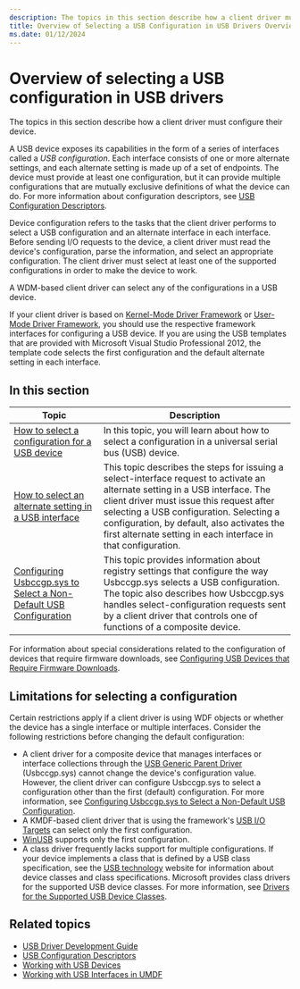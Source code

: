 ```yaml
---
description: The topics in this section describe how a client driver must configure their device.
title: Overview of Selecting a USB Configuration in USB Drivers Overview
ms.date: 01/12/2024
---
```


# Overview of selecting a USB configuration in USB drivers

The topics in this section describe how a client driver must configure their device.

A USB device exposes its capabilities in the form of a series of interfaces called a *USB configuration*. Each interface consists of one or more alternate settings, and each alternate setting is made up of a set of endpoints. The device must provide at least one configuration, but it can provide multiple configurations that are mutually exclusive definitions of what the device can do. For more information about configuration descriptors, see [USB Configuration Descriptors](./usb-configuration-descriptors.md).

Device configuration refers to the tasks that the client driver performs to select a USB configuration and an alternate interface in each interface. Before sending I/O requests to the device, a client driver must read the device's configuration, parse the information, and select an appropriate configuration. The client driver must select at least one of the supported configurations in order to make the device to work.

A WDM-based client driver can select any of the configurations in a USB device.

If your client driver is based on [Kernel-Mode Driver Framework](../wdf/index.md) or [User-Mode Driver Framework](../wdf/index.md), you should use the respective framework interfaces for configuring a USB device. If you are using the USB templates that are provided with Microsoft Visual Studio Professional 2012, the template code selects the first configuration and the default alternate setting in each interface.

## In this section

| Topic | Description |
|--|--|
| [How to select a configuration for a USB device](./how-to-select-a-configuration-for-a-usb-device.md) | In this topic, you will learn about how to select a configuration in a universal serial bus (USB) device. |
| [How to select an alternate setting in a USB interface](./select-a-usb-alternate-setting.md) | This topic describes the steps for issuing a select-interface request to activate an alternate setting in a USB interface. The client driver must issue this request after selecting a USB configuration. Selecting a configuration, by default, also activates the first alternate setting in each interface in that configuration. |
| [Configuring Usbccgp.sys to Select a Non-Default USB Configuration](./selecting-the-configuration-for-a-multiple-interface--composite--usb-d.md) | This topic provides information about registry settings that configure the way Usbccgp.sys selects a USB configuration. The topic also describes how Usbccgp.sys handles select-configuration requests sent by a client driver that controls one of functions of a composite device. |

For information about special considerations related to the configuration of devices that require firmware downloads, see [Configuring USB Devices that Require Firmware Downloads](./configuring-usb-devices-that-require-firmware-downloads.md).

## Limitations for selecting a configuration

Certain restrictions apply if a client driver is using WDF objects or whether the device has a single interface or multiple interfaces. Consider the following restrictions before changing the default configuration:

- A client driver for a composite device that manages interfaces or interface collections through the [USB Generic Parent Driver](./usb-common-class-generic-parent-driver.md) (Usbccgp.sys) cannot change the device's configuration value. However, the client driver can configure Usbccgp.sys to select a configuration other than the first (default) configuration. For more information, see [Configuring Usbccgp.sys to Select a Non-Default USB Configuration](./selecting-the-configuration-for-a-multiple-interface--composite--usb-d.md).
- A KMDF-based client driver that is using the framework's [USB I/O Targets](../wdf/usb-i-o-targets.md) can select only the first configuration.
- [WinUSB](winusb.md) supports only the first configuration.
- A class driver frequently lacks support for multiple configurations. If your device implements a class that is defined by a USB class specification, see the [USB technology](https://www.usb.org/defined-class-codes) website for information about device classes and class specifications. Microsoft provides class drivers for the supported USB device classes. For more information, see [Drivers for the Supported USB Device Classes](./supported-usb-classes.md).

## Related topics

- [USB Driver Development Guide](./usb-driver-development-guide.md)
- [USB Configuration Descriptors](./usb-configuration-descriptors.md)
- [Working with USB Devices](../wdf/working-with-usb-devices.md)
- [Working with USB Interfaces in UMDF](../wdf/working-with-usb-interfaces-in-umdf-1-x-drivers.md)
